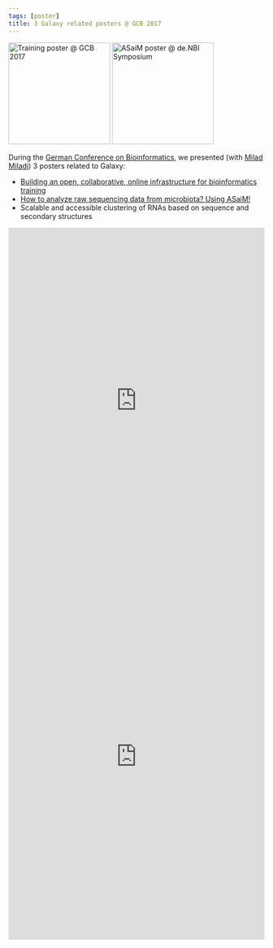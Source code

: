 ```yaml
---
tags: [poster]
title: 3 Galaxy related posters @ GCB 2017
---
```


<p class="multiple-img">
    <img src="{{ "/media/2017-09-20_training_poster.jpg" | relative_url }}" height="200px" alt="Training poster @ GCB 2017" />
    <img src="{{ "/media/2017-09-20_asaim_poster.jpg" | relative_url }}" height="200px" alt="ASaiM poster @ de.NBI Symposium" />
</p>

During the [German Conference on Bioinformatics](http://www.gcb2017.de/), we presented (with [Milad Miladi](http://www.bioinf.uni-freiburg.de/~miladim/)) 3 posters related to Galaxy:

- [Building an open, collaborative, online infrastructure for bioinformatics training](https://f1000research.com/posters/6-1694)
- [How to analyze raw sequencing data from microbiota? Using ASaiM!](https://f1000research.com/posters/6-1695)
- Scalable and accessible clustering of RNAs based on sequence and secondary structures

<embed src="https://d1hiluowqo0t4b.cloudfront.net/posters/compressed/f1000research-178036.pdf" width="100%" height="700" type='application/pdf'>

<embed src="https://d1hiluowqo0t4b.cloudfront.net/posters/docs/f1000research-178037.pdf" width="100%" height="700" type='application/pdf'>

